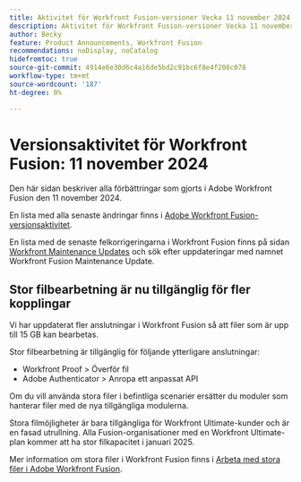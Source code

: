 ```yaml
---
title: Aktivitet för Workfront Fusion-versioner Vecka 11 november 2024
description: Aktivitet för Workfront Fusion-versioner Vecka 11 november 2024
author: Becky
feature: Product Announcements, Workfront Fusion
recommendations: noDisplay, noCatalog
hidefromtoc: true
source-git-commit: 4914e6e30d6c4a16de5bd2c91bc6f8e4f208c078
workflow-type: tm+mt
source-wordcount: '187'
ht-degree: 0%

---
```


# Versionsaktivitet för Workfront Fusion: 11 november 2024

Den här sidan beskriver alla förbättringar som gjorts i Adobe Workfront Fusion den 11 november 2024.

En lista med alla senaste ändringar finns i [Adobe Workfront Fusion-versionsaktivitet](../../../product-announcements/product-releases/fusion-release-activity/fusion-release-activity.md).

En lista med de senaste felkorrigeringarna i Workfront Fusion finns på sidan [Workfront Maintenance Updates](https://experienceleague.adobe.com/docs/workfront-known-issues/releases/current-updates.html) och sök efter uppdateringar med namnet Workfront Fusion Maintenance Update.

## Stor filbearbetning är nu tillgänglig för fler kopplingar

Vi har uppdaterat fler anslutningar i Workfront Fusion så att filer som är upp till 15 GB kan bearbetas.

Stor filbearbetning är tillgänglig för följande ytterligare anslutningar:

* Workfront Proof > Överför fil
* Adobe Authenticator > Anropa ett anpassat API

Om du vill använda stora filer i befintliga scenarier ersätter du moduler som hanterar filer med de nya tillgängliga modulerna.

Stora filmöjligheter är bara tillgängliga för Workfront Ultimate-kunder och är en fasad utrullning. Alla Fusion-organisationer med en Workfront Ultimate-plan kommer att ha stor filkapacitet i januari 2025.

Mer information om stora filer i Workfront Fusion finns i [Arbeta med stora filer i Adobe Workfront Fusion](/help/quicksilver/workfront-fusion/get-started/fusion-large-files.md).
